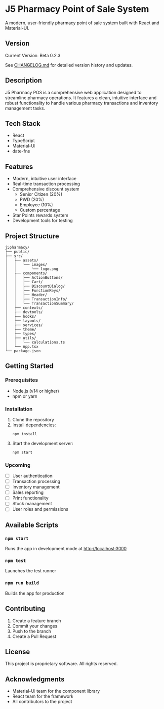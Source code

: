 # J5 Pharmacy Point of Sale System

A modern, user-friendly pharmacy point of sale system built with React and Material-UI.

## Version
Current Version: Beta 0.2.3

See [CHANGELOG.md](CHANGELOG.md) for detailed version history and updates.

## Description
J5 Pharmacy POS is a comprehensive web application designed to streamline pharmacy operations. It features a clean, intuitive interface and robust functionality to handle various pharmacy transactions and inventory management tasks.

## Tech Stack
- React
- TypeScript
- Material-UI
- date-fns

## Features
- Modern, intuitive user interface
- Real-time transaction processing
- Comprehensive discount system
  - Senior Citizen (20%)
  - PWD (20%)
  - Employee (10%)
  - Custom percentage
- Star Points rewards system
- Development tools for testing

## Project Structure
```
j5pharmacy/
├── public/
├── src/
│   ├── assets/
│   │   └── images/
│   │       └── logo.png
│   ├── components/
│   │   ├── ActionButtons/
│   │   ├── Cart/
│   │   ├── DiscountDialog/
│   │   ├── FunctionKeys/
│   │   ├── Header/
│   │   ├── TransactionInfo/
│   │   └── TransactionSummary/
│   ├── contexts/
│   ├── devtools/
│   ├── hooks/
│   ├── layouts/
│   ├── services/
│   ├── theme/
│   ├── types/
│   ├── utils/
│   │   └── calculations.ts
│   └── App.tsx
└── package.json
```

## Getting Started

### Prerequisites
- Node.js (v14 or higher)
- npm or yarn

### Installation
1. Clone the repository
2. Install dependencies:
   ```bash
   npm install
   ```
3. Start the development server:
   ```bash
   npm start
   ```

### Upcoming
- [ ] User authentication
- [ ] Transaction processing
- [ ] Inventory management
- [ ] Sales reporting
- [ ] Print functionality
- [ ] Stock management
- [ ] User roles and permissions

## Available Scripts

### `npm start`
Runs the app in development mode at [http://localhost:3000](http://localhost:3000)

### `npm test`
Launches the test runner

### `npm run build`
Builds the app for production

## Contributing
1. Create a feature branch
2. Commit your changes
3. Push to the branch
4. Create a Pull Request

## License
This project is proprietary software. All rights reserved.

## Acknowledgments
- Material-UI team for the component library
- React team for the framework
- All contributors to the project
